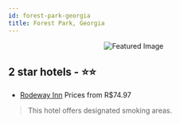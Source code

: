 ```yaml
---
id: forest-park-georgia
title: Forest Park, Georgia
---
```


<center><img src="https://i.travelapi.com/hotels/2000000/1860000/1850700/1850634/778ad37e_z.jpg" alt="Featured Image" /></center>


##  2 star hotels - ⭐️⭐️

-    [Rodeway Inn](https://us.hurb.com/hotels/forest-park/rodeway-inn-JNP-JP190976?cmp=18055) Prices from R$74.97
   > This hotel offers designated smoking areas.
